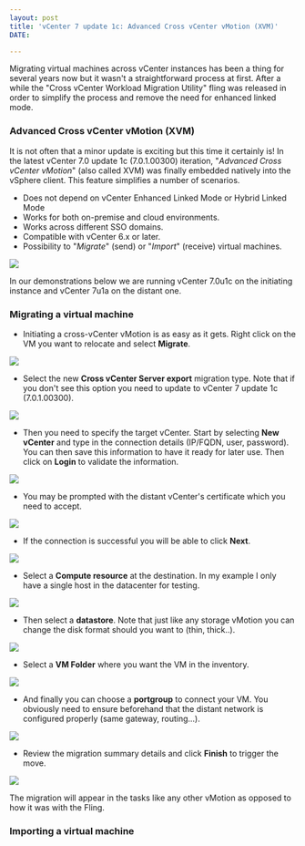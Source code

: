 ```yaml
---
layout: post
title: 'vCenter 7 update 1c: Advanced Cross vCenter vMotion (XVM)'
DATE: 

---
```

Migrating virtual machines across vCenter instances has been a thing for several years now but it wasn't a straightforward process at first. After a while the "Cross vCenter Workload Migration Utility" fling was released in order to simplify the process and remove the need for enhanced linked mode.

### Advanced Cross vCenter vMotion (XVM)

It is not often that a minor update is exciting but this time it certainly is! In the latest vCenter 7.0 update 1c (7.0.1.00300) iteration, "_Advanced Cross vCenter vMotion_" (also called XVM) was finally embedded natively into the vSphere client. This feature simplifies a number of scenarios.

* Does not depend on vCenter Enhanced Linked Mode or Hybrid Linked Mode
* Works for both on-premise and cloud environments.
* Works across different SSO domains.
* Compatible with vCenter 6.x or later.
* Possibility to "_Migrate_" (send) or "_Import_" (receive) virtual machines.

![](/img/xvm000.PNG)

In our demonstrations below we are running vCenter 7.0u1c on the initiating instance and vCenter 7u1a on the distant one.

### Migrating a virtual machine

* Initiating a cross-vCenter vMotion is as easy as it gets. Right click on the VM you want to relocate and select **Migrate**.

![](/img/xvm0-1.png)

* Select the new **Cross vCenter Server export** migration type. Note that if you don't see this option you need to update to vCenter 7 update 1c (7.0.1.00300).

![](/img/xvm1.png)

* Then you need to specify the target vCenter. Start by selecting **New vCenter** and type in the connection details (IP/FQDN, user, password). You can then save this information to have it ready for later use. Then click on **Login** to validate the information.

![](/img/xvm2.png)

* You may be prompted with the distant vCenter's certificate which you need to accept.

![](/img/xvm3.png)

* If the connection is successful you will be able to click **Next**.

![](/img/xvm4.png)

* Select a **Compute resource** at the destination. In my example I only have a single host in the datacenter for testing.

![](/img/xvm5.png)

* Then select a **datastore**. Note that just like any storage vMotion you can change the disk format should you want to (thin, thick..).

![](/img/xvm6.png)

* Select a **VM Folder** where you want the VM in the inventory.

![](/img/xvm7.png)

* And finally you can choose a **portgroup** to connect your VM. You obviously need to ensure beforehand that the distant network is configured properly (same gateway, routing...).

![](/img/xvm8.png)

* Review the migration summary details and click **Finish** to trigger the move. 

![](/img/xvm9.png)

The migration will appear in the tasks like any other vMotion as opposed to how it was with the Fling.

### Importing a virtual machine